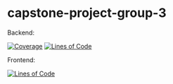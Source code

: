 # capstone-project-group-3

Backend:

[![Coverage](https://sonarcloud.io/api/project_badges/measure?project=hcl-capstone_capstone-project-group-3&metric=coverage)](https://sonarcloud.io/summary/new_code?id=hcl-capstone_capstone-project-group-3)
[![Lines of Code](https://sonarcloud.io/api/project_badges/measure?project=hcl-capstone_capstone-project-group-3&metric=ncloc)](https://sonarcloud.io/summary/new_code?id=hcl-capstone_capstone-project-group-3)

Frontend:

[![Lines of Code](https://sonarcloud.io/api/project_badges/measure?project=hcl-capstone_capstone-project-group-3_1&metric=ncloc)](https://sonarcloud.io/summary/new_code?id=hcl-capstone_capstone-project-group-3_1)
